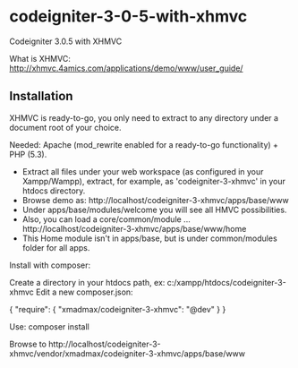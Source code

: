 # codeigniter-3-0-5-with-xhmvc
Codeigniter 3.0.5 with XHMVC

What is XHMVC:  http://xhmvc.4amics.com/applications/demo/www/user_guide/

## Installation

XHMVC is ready-to-go, you only need to extract to any directory under a document root of your choice.

Needed: Apache (mod_rewrite enabled for a ready-to-go functionality) + PHP (5.3).

  * Extract all files under your web workspace (as configured in your Xampp/Wampp), extract, for example, as 'codeigniter-3-xhmvc' in your htdocs directory.
  * Browse demo as: http://localhost/codeigniter-3-xhmvc/apps/base/www
  * Under apps/base/modules/welcome you will see all HMVC possibilities.
  * Also, you can load a core/common/module ... http://localhost/codeigniter-3-xhmvc/apps/base/www/home
  * This Home module isn't in apps/base, but is under common/modules folder for all apps.

Install with composer:

Create a directory in your htdocs path, ex: c:/xampp/htdocs/codeigniter-3-xhmvc
Edit a new composer.json:


{
    "require": {
        "xmadmax/codeigniter-3-xhmvc": "@dev"
    }
}

Use:  composer install

Browse to http://localhost/codeigniter-3-xhmvc/vendor/xmadmax/codeigniter-3-xhmvc/apps/base/www









